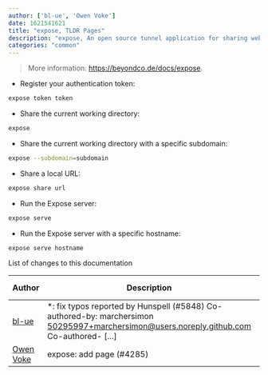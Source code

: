 ```yaml
---
author: ['bl-ue', 'Owen Voke']
date: 1621541621
title: "expose, TLDR Pages"
description: "expose, An open source tunnel application for sharing websites."
categories: "common"
---
```

> More information: <https://beyondco.de/docs/expose>.

- Register your authentication token:

```bash
expose token token
```

- Share the current working directory:

```bash
expose
```

- Share the current working directory with a specific subdomain:

```bash
expose --subdomain=subdomain
```

- Share a local URL:

```bash
expose share url
```

- Run the Expose server:

```bash
expose serve
```

- Run the Expose server with a specific hostname:

```bash
expose serve hostname
```
List of changes to this documentation


Author | Description | ISO 8601 Date | GitHub link
------|-----|-----|-----
[bl-ue](mailto:54780737+bl-ue@users.noreply.github.com) | *: fix typos reported by Hunspell (#5848) Co-authored-by: marchersimon <50295997+marchersimon@users.noreply.github.com> Co-authored- [...] | 2021-05-20T22:13:41 | [8ebd171d6f00](https://github.com/tldr-pages/tldr/commit/8ebd171d6f001698709fefc02b1fd5cc9f3a99c4)
[Owen Voke](mailto:development@voke.dev) | expose: add page (#4285) | 2020-08-28T10:12:44 | [e815eb4c6e47](https://github.com/tldr-pages/tldr/commit/e815eb4c6e478c90e3b0a13970702f0a814b18ab)

